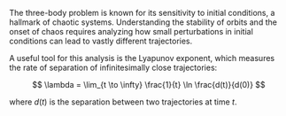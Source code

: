 The three-body problem is known for its sensitivity to initial conditions, a hallmark of chaotic systems. Understanding the stability of orbits and the onset of chaos requires analyzing how small perturbations in initial conditions can lead to vastly different trajectories.

A useful tool for this analysis is the Lyapunov exponent, which measures the rate of separation of infinitesimally close trajectories:

$$
\lambda = \lim_{t \to \infty} \frac{1}{t} \ln \frac{d(t)}{d(0)}
$$

where $d(t)$ is the separation between two trajectories at time $t$.
